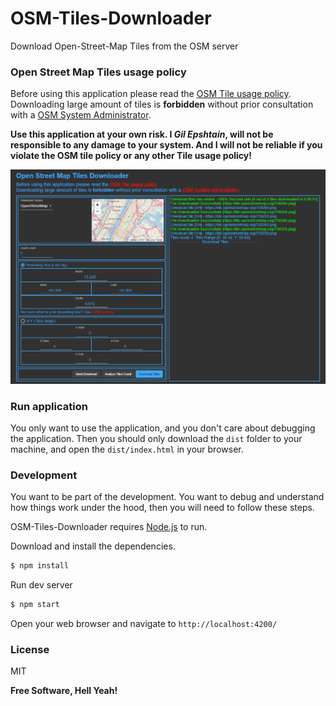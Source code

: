 # OSM-Tiles-Downloader
Download Open-Street-Map Tiles from the OSM server

### Open Street Map Tiles usage policy
Before using this application please read the [OSM Tile usage policy][lnk1]. 
Downloading large amount of tiles is **forbidden** without prior consultation with a [OSM System Administrator][lnk2].

**Use this application at your own risk. I *Gil Epshtain*, will not be responsible to any damage to your system. And I will not be reliable if you violate the OSM tile policy or any other Tile usage policy!**

![preview](https://raw.githubusercontent.com/Gil-Epshtain/OSM-Tiles-Downloader/master/snapshot.png)

### Run application
You only want to use the application, and you don't care about debugging the application.
Then you should only download the `dist` folder to your machine, and open the `dist/index.html` in your browser.

### Development
You want to be part of the development. You want to debug and understand how things work under the hood, then you will need to follow these steps.

OSM-Tiles-Downloader requires [Node.js](https://nodejs.org/) to run.

 Download and install the dependencies.
```sh
$ npm install
```

Run dev server
```sh
$ npm start
```

Open your web browser and navigate to `http://localhost:4200/`

### License
MIT

**Free Software, Hell Yeah!**

  [lnk1]: <https://wiki.openstreetmap.org/wiki/Tile_usage_policy>
  [lnk2]: <https://wiki.openstreetmap.org/wiki/System_Administrators>
  